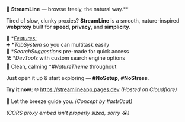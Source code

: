 🌿 **StreamLine** — browse freely, the natural way.**  

Tired of slow, clunky proxies? **StreamLine** is a smooth, nature-inspired **webproxy** built for **speed**, **privacy**, and **simplicity**.  

🔎 **<Features:>*  
➕ **TabSystem* so you can multitask easily  
🗽 **SearchSuggestions* pre-made for quick access  
🛠️ **DevTools* with custom search engine options  
🌳 Clean, calming **#NatureTheme* throughout  

Just open it up & start exploring — **#NoSetup**, **#NoStress**.  

**Try it now:** 🌐 <https://streamlineapp.pages.dev> *(Hosted on Cloudflare)*  

💨 Let the breeze guide you. *(Concept by #astr0cat)*  

_(CORS proxy embed isn’t properly sized, sorry 😭)_
